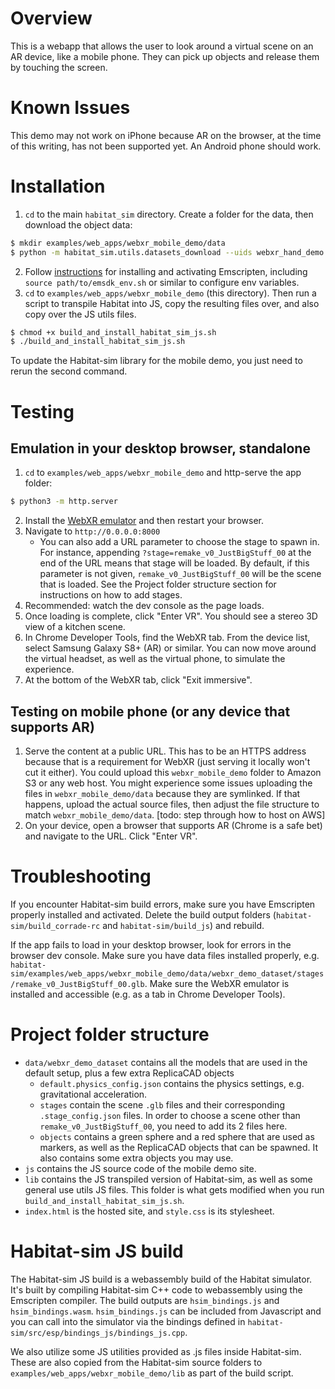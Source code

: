 # Overview

This is a webapp that allows the user to look around a virtual scene on an AR device, like a mobile phone. They can pick up objects and release them by touching the screen.

# Known Issues

This demo may not work on iPhone because AR on the browser, at the time of this writing, has not been supported yet. An Android phone should work.

# Installation

1. `cd` to the main `habitat_sim` directory. Create a folder for the data, then download the object data:
```bash
$ mkdir examples/web_apps/webxr_mobile_demo/data
$ python -m habitat_sim.utils.datasets_download --uids webxr_hand_demo --data-path examples/web_apps/webxr_hand_demo/data <TODO: update this>
```
2. Follow [instructions](https://github.com/facebookresearch/habitat-sim#experimental-emscripten-webgl-and-web-apps) for installing and activating Emscripten, including `source path/to/emsdk_env.sh` or similar to configure env variables.
1. `cd` to `examples/web_apps/webxr_mobile_demo` (this directory). Then run a script to transpile Habitat into JS, copy the resulting files over, and also copy over the JS utils files.
```bash
$ chmod +x build_and_install_habitat_sim_js.sh
$ ./build_and_install_habitat_sim_js.sh
```
To update the Habitat-sim library for the mobile demo, you just need to rerun the second command.

# Testing
## Emulation in your desktop browser, standalone

1. `cd` to `examples/web_apps/webxr_mobile_demo` and http-serve the app folder:
```bash
$ python3 -m http.server
```
2. Install the [WebXR emulator](https://blog.mozvr.com/webxr-emulator-extension/) and then restart your browser.
1. Navigate to `http://0.0.0.0:8000`
    - You can also add a URL parameter to choose the stage to spawn in. For instance, appending `?stage=remake_v0_JustBigStuff_00` at the end of the URL means that stage will be loaded. By default, if this parameter is not given, `remake_v0_JustBigStuff_00` will be the scene that is loaded. See the Project folder structure section for instructions on how to add stages.
1. Recommended: watch the dev console as the page loads.
1. Once loading is complete, click "Enter VR". You should see a stereo 3D view of a kitchen scene.
1. In Chrome Developer Tools, find the WebXR tab. From the device list, select Samsung Galaxy S8+ (AR) or similar. You can now move around the virtual headset, as well as the virtual phone, to simulate the experience.
1. At the bottom of the WebXR tab, click "Exit immersive".

## Testing on mobile phone (or any device that supports AR)
1. Serve the content at a public URL. This has to be an HTTPS address because that is a requirement for WebXR (just serving it locally won't cut it either). You could upload this `webxr_mobile_demo` folder to Amazon S3 or any web host. You might experience some issues uploading the files in `webxr_mobile_demo/data` because they are symlinked. If that happens, upload the actual source files, then adjust the file structure to match `webxr_mobile_demo/data`. [todo: step through how to host on AWS]
1. On your device, open a browser that supports AR (Chrome is a safe bet) and navigate to the URL. Click "Enter VR".

# Troubleshooting

If you encounter Habitat-sim build errors, make sure you have Emscripten properly installed and activated. Delete the build output folders (`habitat-sim/build_corrade-rc` and `habitat-sim/build_js`) and rebuild.

If the app fails to load in your desktop browser, look for errors in the browser dev console. Make sure you have data files installed properly, e.g. `habitat-sim/examples/web_apps/webxr_mobile_demo/data/webxr_demo_dataset/stages/remake_v0_JustBigStuff_00.glb`. Make sure the WebXR emulator is installed and accessible (e.g. as a tab in Chrome Developer Tools).

# Project folder structure
- `data/webxr_demo_dataset` contains all the models that are used in the default setup, plus a few extra ReplicaCAD objects
    - `default.physics_config.json` contains the physics settings, e.g. gravitational acceleration.
    - `stages` contain the scene `.glb` files and their corresponding `.stage_config.json` files. In order to choose a scene other than `remake_v0_JustBigStuff_00`, you need to add its 2 files here.
    - `objects` contains a green sphere and a red sphere that are used as markers, as well as the ReplicaCAD objects that can be spawned. It also contains some extra objects you may use.
- `js` contains the JS source code of the mobile demo site.
- `lib` contains the JS transpiled version of Habitat-sim, as well as some general use utils JS files. This folder is what gets modified when you run `build_and_install_habitat_sim_js.sh`.
- `index.html` is the hosted site, and `style.css` is its stylesheet.

# Habitat-sim JS build

The Habitat-sim JS build is a webassembly build of the Habitat simulator. It's built by compiling Habitat-sim C++ code to webassembly using the Emscripten compiler. The build outputs are `hsim_bindings.js` and `hsim_bindings.wasm`. `hsim_bindings.js` can be included from Javascript and you can call into the simulator via the bindings defined in `habitat-sim/src/esp/bindings_js/bindings_js.cpp`.

We also utilize some JS utilities provided as .js files inside Habitat-sim. These are also copied from the Habitat-sim source folders to `examples/web_apps/webxr_mobile_demo/lib` as part of the build script.
